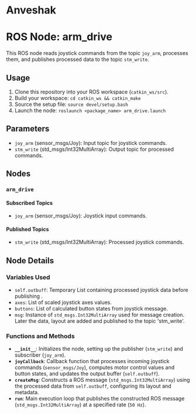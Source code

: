 # Anveshak
# ROS Node: arm_drive

This ROS node reads joystick commands from the topic `joy_arm`, processes them, and publishes processed data to the topic `stm_write`.


## Usage

1. Clone this repository into your ROS workspace (`catkin_ws/src`).
2. Build your workspace: `cd catkin_ws && catkin_make`
3. Source the setup file: `source devel/setup.bash`
4. Launch the node: `roslaunch <package_name> arm_drive.launch`

## Parameters

- `joy_arm` (sensor_msgs/Joy): Input topic for joystick commands.
- `stm_write` (std_msgs/Int32MultiArray): Output topic for processed commands.

## Nodes

### `arm_drive`

#### Subscribed Topics

- `joy_arm` (sensor_msgs/Joy): Joystick input commands.

#### Published Topics

- `stm_write` (std_msgs/Int32MultiArray): Processed joystick commands.

## Node Details

### Variables Used

- `self.outbuff`: Temporary List containing processed joystick data before publishing .
- `axes`: List of scaled joystick axes values.
- `buttons`: List of calculated button states from joystick message.
- `msg`: Instance of `std_msgs.Int32MultiArray` used for message creation. Later the data, layout are added and published to the topic 'stm_write'.

### Functions and Methods

- **`__init__`**: Initializes the node, setting up the publisher (`stm_write`) and subscriber (`joy_arm`).
- **`joyCallback`**: Callback function that processes incoming joystick commands (`sensor_msgs/Joy`), computes motor control values and button states, and updates the output buffer (`self.outbuff`).
- **`createMsg`**: Constructs a ROS message (`std_msgs.Int32MultiArray`) using the processed data from `self.outbuff`, configuring its layout and metadata.
- **`run`**: Main execution loop that publishes the constructed ROS message (`std_msgs.Int32MultiArray`) at a specified rate (`50 Hz`).



